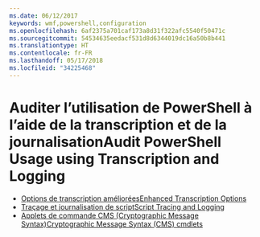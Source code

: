```yaml
---
ms.date: 06/12/2017
keywords: wmf,powershell,configuration
ms.openlocfilehash: 6af2375a701caf173a8d31f322afc5540f50471c
ms.sourcegitcommit: 54534635eedacf531d8d6344019dc16a50b8b441
ms.translationtype: HT
ms.contentlocale: fr-FR
ms.lasthandoff: 05/17/2018
ms.locfileid: "34225468"
---
```

# <a name="audit-powershell-usage-using-transcription-and-logging"></a><span data-ttu-id="a293d-102">Auditer l’utilisation de PowerShell à l’aide de la transcription et de la journalisation</span><span class="sxs-lookup"><span data-stu-id="a293d-102">Audit PowerShell Usage using Transcription and Logging</span></span>

- [<span data-ttu-id="a293d-103">Options de transcription améliorées</span><span class="sxs-lookup"><span data-stu-id="a293d-103">Enhanced Transcription Options</span></span>](audit_transcript.md)
- [<span data-ttu-id="a293d-104">Traçage et journalisation de script</span><span class="sxs-lookup"><span data-stu-id="a293d-104">Script Tracing and Logging</span></span>](audit_script.md)
- [<span data-ttu-id="a293d-105">Applets de commande CMS (Cryptographic Message Syntax)</span><span class="sxs-lookup"><span data-stu-id="a293d-105">Cryptographic Message Syntax (CMS) cmdlets</span></span>](audit_cms.md)
